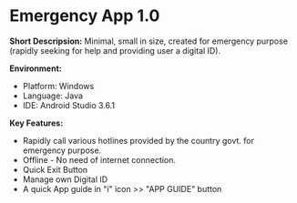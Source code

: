 # Emergency App 1.0

**Short Descripsion:** Minimal, small in size, created for emergency purpose (rapidly seeking for help and providing user a digital ID).

**Environment:**

* Platform: Windows
* Language: Java
* IDE: Android Studio 3.6.1

**Key Features:**

* Rapidly call various hotlines provided by the country govt. for emergency purpose.
* Offline - No need of internet connection.
* Quick Exit Button
* Manage own Digital ID
* A quick App guide in "i" icon >> "APP GUIDE" button 
